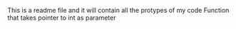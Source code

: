 This is a readme file and it will contain all the protypes of my code
Function that takes pointer to int as parameter
